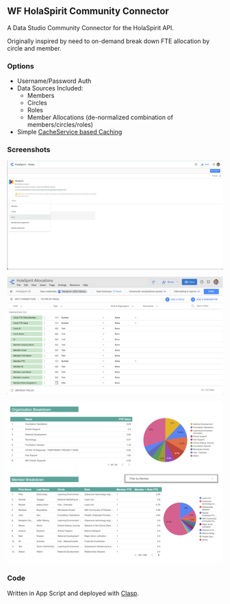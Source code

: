 ## WF HolaSpirit Community Connector

A Data Studio Community Connector for the HolaSpirit API.

Originally inspired by need to on-demand break down FTE allocation by circle and member.

### Options

* Username/Password Auth
* Data Sources Included:
    * Members
    * Circles
    * Roles
    * Member Allocations (de-normalized combination of members/circles/roles)
* Simple [CacheService based Caching](https://developers.google.com/apps-script/reference/cache/cache-service#getScriptCache())

### Screenshots

![Data Studio Data Source Setup](./docs/DataStudio_DataSource.png)

![Data Studio Dashboard](./docs/DataStudio_Dashboard.png)

![Data Studio Report](./docs/HolaSpirit_Allocation_Breakdown.png)

### Code

Written in App Script and deployed with [Clasp](https://github.com/google/clasp).
